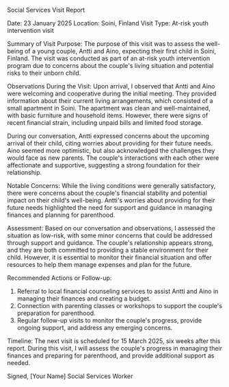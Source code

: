 Social Services Visit Report

Date: 23 January 2025
Location: Soini, Finland
Visit Type: At-risk youth intervention visit

Summary of Visit Purpose:
The purpose of this visit was to assess the well-being of a young couple, Antti and Aino, expecting their first child in Soini, Finland. The visit was conducted as part of an at-risk youth intervention program due to concerns about the couple's living situation and potential risks to their unborn child.

Observations During the Visit:
Upon arrival, I observed that Antti and Aino were welcoming and cooperative during the initial meeting. They provided information about their current living arrangements, which consisted of a small apartment in Soini. The apartment was clean and well-maintained, with basic furniture and household items. However, there were signs of recent financial strain, including unpaid bills and limited food storage.

During our conversation, Antti expressed concerns about the upcoming arrival of their child, citing worries about providing for their future needs. Aino seemed more optimistic, but also acknowledged the challenges they would face as new parents. The couple's interactions with each other were affectionate and supportive, suggesting a strong foundation for their relationship.

Notable Concerns:
While the living conditions were generally satisfactory, there were concerns about the couple's financial stability and potential impact on their child's well-being. Antti's worries about providing for their future needs highlighted the need for support and guidance in managing finances and planning for parenthood.

Assessment:
Based on our conversation and observations, I assessed the situation as low-risk, with some minor concerns that could be addressed through support and guidance. The couple's relationship appears strong, and they are both committed to providing a stable environment for their child. However, it is essential to monitor their financial situation and offer resources to help them manage expenses and plan for the future.

Recommended Actions or Follow-up:
1. Referral to local financial counseling services to assist Antti and Aino in managing their finances and creating a budget.
2. Connection with parenting classes or workshops to support the couple's preparation for parenthood.
3. Regular follow-up visits to monitor the couple's progress, provide ongoing support, and address any emerging concerns.

Timeline:
The next visit is scheduled for 15 March 2025, six weeks after this report. During this visit, I will assess the couple's progress in managing their finances and preparing for parenthood, and provide additional support as needed.

Signed,
[Your Name]
Social Services Worker